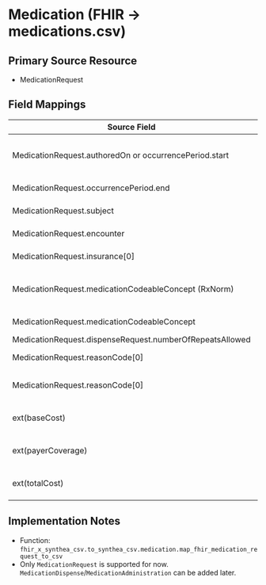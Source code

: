 # Medication (FHIR → medications.csv)

## Primary Source Resource
- MedicationRequest

## Field Mappings
| Source Field | Target Field | Transform | Notes |
|--------------|--------------|-----------|-------|
| MedicationRequest.authoredOn or occurrencePeriod.start | medications.Start | Parse FHIR datetime → Synthea format | Prefer authoredOn |
| MedicationRequest.occurrencePeriod.end | medications.Stop | Parse FHIR datetime | Optional |
| MedicationRequest.subject | medications.Patient | Extract reference id | Patient/{id} |
| MedicationRequest.encounter | medications.Encounter | Extract reference id | Encounter/{id} |
| MedicationRequest.insurance[0] | medications.Payer | Extract reference id | Coverage/{id} or Organization/{id} |
| MedicationRequest.medicationCodeableConcept (RxNorm) | medications.Code | Extract coding by RxNorm system | Fallback to first coding |
| MedicationRequest.medicationCodeableConcept | medications.Description | Display or text fallback | |
| MedicationRequest.dispenseRequest.numberOfRepeatsAllowed | medications.Dispenses | Stringify | |
| MedicationRequest.reasonCode[0] | medications.ReasonCode | SNOMED coding code | Fallback to first coding |
| MedicationRequest.reasonCode[0] | medications.ReasonDescription | SNOMED display or text | |
| ext(baseCost) | medications.Base_Cost | Extract extension valueDecimal | URL: `.../medication-baseCost` |
| ext(payerCoverage) | medications.Payer_Coverage | Extract extension valueDecimal | URL: `.../medication-payerCoverage` |
| ext(totalCost) | medications.TotalCost | Extract extension valueDecimal | URL: `.../medication-totalCost` |

## Implementation Notes
- Function: `fhir_x_synthea_csv.to_synthea_csv.medication.map_fhir_medication_request_to_csv`
- Only `MedicationRequest` is supported for now. `MedicationDispense`/`MedicationAdministration` can be added later.

